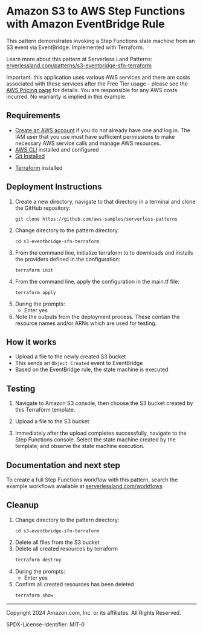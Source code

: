# Amazon S3 to AWS Step Functions with Amazon EventBridge Rule

This pattern demonstrates invoking a Step Functions state machine from an S3 event via EventBridge. Implemented with Terraform.

Learn more about this pattern at Serverless Land Patterns: [erverlessland.com/patterns/s3-eventbridge-sfn-terraform](https://serverlessland.com/patterns/s3-eventbridge-sfn-terraform)

Important: this application uses various AWS services and there are costs associated with these services after the Free Tier usage - please see the [AWS Pricing page](https://aws.amazon.com/pricing/) for details. You are responsible for any AWS costs incurred. No warranty is implied in this example.


## Requirements

- [Create an AWS account](https://portal.aws.amazon.com/gp/aws/developer/registration/index.html) if you do not already have one and log in. The IAM user that you use must have sufficient permissions to make necessary AWS service calls and manage AWS resources.
- [AWS CLI](https://docs.aws.amazon.com/cli/latest/userguide/install-cliv2.html) installed and configured
- [Git Installed](https://git-scm.com/book/en/v2/Getting-Started-Installing-Git)
* [Terraform](https://learn.hashicorp.com/tutorials/terraform/install-cli?in=terraform/aws-get-started) installed


## Deployment Instructions

1. Create a new directory, navigate to that directory in a terminal and clone the GitHub repository:
    ``` 
    git clone https://github.com/aws-samples/serverless-patterns
    ```
1. Change directory to the pattern directory:
    ```
    cd s3-eventbridge-sfn-terraform
    ```
1. From the command line, initialize terraform to  to downloads and installs the providers defined in the configuration:
    ```
    terraform init
    ```
1. From the command line, apply the configuration in the main.tf file:
    ```
    terraform apply
    ```
1. During the prompts:
    * Enter yes
1. Note the outputs from the deployment process. These contain the resource names and/or ARNs which are used for testing.


## How it works

- Upload a file to the newly created S3 bucket
- This sends an `Object Created` event to EventBridge
- Based on the EventBridge rule, the state machine is executed


## Testing

1. Navigate to Amazon S3 console, then choose the S3 bucket created by this Terraform template.

2. Upload a file to the S3 bucket

3. Immediately after the upload completes successfully, navigate to the Step Functions console. Select the state machine created by the template, and observe the state machine execution.


## Documentation and next step

To create a full Step Functions workflow with this pattern, search the example workflows available at [serverlessland.com/workflows](https://serverlessland.com/workflows)


## Cleanup
 
1. Change directory to the pattern directory:
    ```
    cd s3-eventbridge-sfn-terraform
    ```
1. Delete all files from the S3 bucket
1. Delete all created resources by terraform
    ```bash
    terraform destroy
    ```
1. During the prompts:
    * Enter yes
1. Confirm all created resources has been deleted
    ```bash
    terraform show
    ```

----
Copyright 2024 Amazon.com, Inc. or its affiliates. All Rights Reserved.

SPDX-License-Identifier: MIT-0
